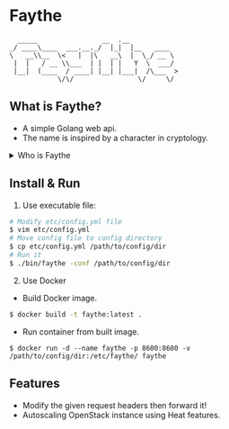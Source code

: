# Faythe

```
  _____                __  .__            
_/ ____\____  ___.__._/  |_|  |__   ____  
\   __\\__  \<   |  |\   __\  |  \_/ __ \ 
 |  |   / __ \\___  | |  | |   Y  \  ___/ 
 |__|  (____  / ____| |__| |___|  /\___  >
            \/\/                \/     \/ 
```

## What is Faythe?

* A simple Golang web api.
* The name is inspired by a character in cryptology.

<details>
    <summary>Who is Faythe</summary>
    <p>
    <b>Faythe</b>: A trusted advisor, courier or intermediary. Faythe is used infrequently, and is associated with Faith and Faithfulness. Faythe may be a repository of key service or courier of shared secrets.)
    </p>
</details>

## Install & Run

1. Use executable file:

```bash
# Modify etc/config.yml file
$ vim etc/config.yml
# Move config file to config directory
$ cp etc/config.yml /path/to/config/dir
# Run it
$ ./bin/faythe -conf /path/to/config/dir
```

2. Use Docker

* Build Docker image.

```bash
$ docker build -t faythe:latest .
```

* Run container from built image.

```
$ docker run -d --name faythe -p 8600:8600 -v /path/to/config/dir:/etc/faythe/ faythe
```

## Features

* Modify the given request headers then forward it!
* Autoscaling OpenStack instance using Heat features.
